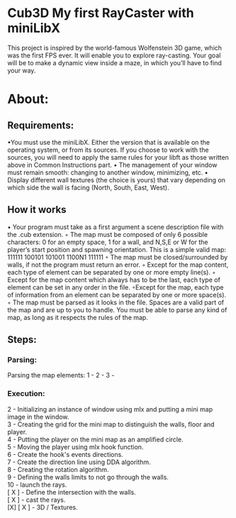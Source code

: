 # Cub3D My first RayCaster with miniLibX

This project is inspired by the world-famous Wolfenstein 3D game, which was the first FPS ever. It will enable you to explore ray-casting. Your goal will be to make a dynamic view inside a maze, in which you’ll have to find your way.


# About:

## Requirements:

•You must use the miniLibX. Either the version that is available on the operating system, or from its sources. If you choose to work with the sources, you will need to apply the same rules for your libft as those written above in Common Instructions part. 
• The management of your window must remain smooth: changing to another window, minimizing, etc. 
• Display different wall textures (the choice is yours) that vary depending on which side the wall is facing (North, South, East, West).

## How it works

• Your program must take as a first argument a scene description file with the .cub extension. 
◦ The map must be composed of only 6 possible characters: 0 for an empty space, 1 for a wall, and N,S,E or W for the player’s start position and spawning orientation. This is a simple valid map: 111111 100101 101001 1100N1 111111
◦ The map must be closed/surrounded by walls, if not the program must return an error.
◦ Except for the map content, each type of element can be separated by one or more empty line(s). 
◦ Except for the map content which always has to be the last, each type of element can be set in any order in the file. 
◦Except for the map, each type of information from an element can be separated by one or more space(s). 
◦ The map must be parsed as it looks in the file. Spaces are a valid part of the map and are up to you to handle. 
You must be able to parse any kind of map, as long as it respects the rules of the map.

## Steps:

### Parsing:
Parsing the map elements:
1 - 
2 - 
3 - 
### Execution:
2 - Initializing an instance of window using mlx and putting a mini map image in the window. <br>
3 - Creating the grid for the mini map to distinguish the walls, floor and player.<br>
4 - Putting the player on the mini map as an amplified circle.<br>
5 - Moving the player using mlx hook function.<br>
6 - Create the hook's events directions.<br>
7 - Create the direction line using DDA algorithm.<br>
8 - Creating the rotation algorithm.<br>
9 - Defining the walls limits to not go through the walls.<br>
10 - launch the rays.<br>
[ X ] - Define the intersection with the walls.<br>
[ X ] - cast the rays.<br>
[X]
[ X ] - 3D / Textures.<br>








